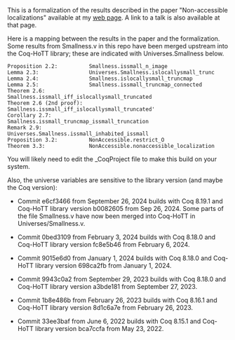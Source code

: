 This is a formalization of the results described in the paper
"Non-accessible localizations" available at my [web page](https://jdc.math.uwo.ca/papers.html).
A link to a talk is also available at that page.

Here is a mapping between the results in the paper and the formalization.
Some results from Smallness.v in this repo have been merged upstream into
the Coq-HoTT library; these are indicated with Universes.Smallness below.

```
Proposition 2.2:          Smallness.issmall_n_image
Lemma 2.3:                Universes.Smallness.islocallysmall_trunc
Lemma 2.4:                Smallness.islocallysmall_truncmap
Lemma 2.5:                Smallness.issmall_truncmap_connected
Theorem 2.6:              Smallness.issmall_iff_islocallysmall_truncated
Theorem 2.6 (2nd proof):  Smallness.issmall_iff_islocallysmall_truncated'
Corollary 2.7:            Smallness.issmall_truncmap_issmall_truncation
Remark 2.9:               Universes.Smallness.issmall_inhabited_issmall
Proposition 3.2:          NonAccessible.restrict_O
Theorem 3.3:              NonAccessible.nonaccessible_localization
```

You will likely need to edit the _CoqProject file to make this build on your system.

Also, the universe variables are sensitive to the library version (and maybe the Coq version):

- Commit e6cf3466 from September 26, 2024 builds with Coq 8.19.1 and Coq-HoTT library version b0082605 from Sep 26, 2024.
Some parts of the file Smallness.v have now been merged into Coq-HoTT in Universes/Smallness.v.

- Commit 0bed3109 from February 3, 2024 builds with Coq 8.18.0 and Coq-HoTT library version fc8e5b46 from February 6, 2024.

- Commit 9015e6d0 from January 1, 2024 builds with Coq 8.18.0 and Coq-HoTT library version 698ca2fb from January 1, 2024.

- Commit 9943c0a2 from September 29, 2023 builds with Coq 8.18.0 and Coq-HoTT library version a3bde181 from September 27, 2023.

- Commit 1b8e486b from February 26, 2023 builds with Coq 8.16.1 and Coq-HoTT library version 8d1c6a7e from February 26, 2023.

- Commit 33ee3baf from June 6, 2022 builds with Coq 8.15.1 and Coq-HoTT library version bca7ccfa from May 23, 2022.
